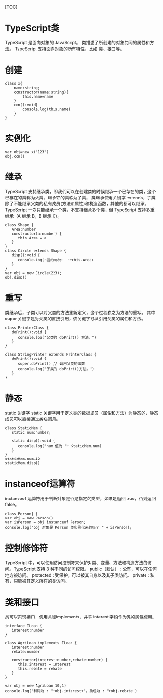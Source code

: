 [TOC]
# TypeScript类
TypeScript 是面向对象的 JavaScript。
类描述了所创建的对象共同的属性和方法。
TypeScript 支持面向对象的所有特性，比如 类、接口等。
# 创建
```
class x{
    name:string;
    constructor(name:string){
        this.name=name
    }
    con():void{
        console.log(this.name)
    }
}
```
# 实例化
```
var obj=new x("123")
obj.con()
```
# 继承
TypeScript 支持继承类，即我们可以在创建类的时候继承一个已存在的类，这个已存在的类称为父类，继承它的类称为子类。
类继承使用关键字 extends，子类除了不能继承父类的私有成员(方法和属性)和构造函数，其他的都可以继承。
TypeScript 一次只能继承一个类，不支持继承多个类，但 TypeScript 支持多重继承（A 继承 B，B 继承 C）。
```
class Shape { 
   Area:number 
   constructor(a:number) { 
      this.Area = a 
   } 
} 
class Circle extends Shape { 
   disp():void { 
      console.log("圆的面积:  "+this.Area) 
   } 
}
var obj = new Circle(223); 
obj.disp()
```
# 重写
类继承后，子类可以对父类的方法重新定义，这个过程称之为方法的重写。
其中 super 关键字是对父类的直接引用，该关键字可以引用父类的属性和方法。
```
class PrinterClass { 
   doPrint():void {
      console.log("父类的 doPrint() 方法。") 
   } 
} 
 
class StringPrinter extends PrinterClass { 
   doPrint():void { 
      super.doPrint() // 调用父类的函数
      console.log("子类的 doPrint()方法。")
   } 
}
```
# 静态
static 关键字
static 关键字用于定义类的数据成员（属性和方法）为静态的，静态成员可以直接通过类名调用。
```
class StaticMem {  
   static num:number; 
   
   static disp():void { 
      console.log("num 值为 "+ StaticMem.num) 
   } 
} 
staticMem.num=12
staticMem.disp()
```
# instanceof运算符
instanceof 运算符用于判断对象是否是指定的类型，如果是返回 true，否则返回 false。
```
class Person{ } 
var obj = new Person() 
var isPerson = obj instanceof Person; 
console.log("obj 对象是 Person 类实例化来的吗？ " + isPerson);
```

# 控制修饰符
TypeScript 中，可以使用访问控制符来保护对类、变量、方法和构造方法的访问。TypeScript 支持 3 种不同的访问权限。
public（默认） : 公有，可以在任何地方被访问。
protected : 受保护，可以被其自身以及其子类访问。
private : 私有，只能被其定义所在的类访问。

# 类和接口
类可以实现接口，使用关键implements，并将 interest 字段作为类的属性使用。
```
interface ILoan { 
   interest:number 
} 
 
class AgriLoan implements ILoan { 
   interest:number 
   rebate:number 
   
   constructor(interest:number,rebate:number) { 
      this.interest = interest 
      this.rebate = rebate 
   } 
} 
 
var obj = new AgriLoan(10,1) 
console.log("利润为 : "+obj.interest+"，抽成为 : "+obj.rebate )
```